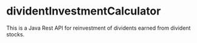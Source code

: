 # dividentInvestmentCalculator
This is a Java Rest API for reinvestment of dividents earned from divident stocks.
